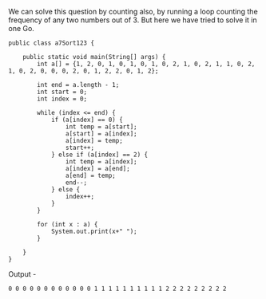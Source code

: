 We can solve this question by counting also, by running a loop counting the frequency of any two numbers out of 3.
But here we have tried to solve it in one Go.

```
public class a7Sort123 {

    public static void main(String[] args) {
        int a[] = {1, 2, 0, 1, 0, 1, 0, 1, 0, 2, 1, 0, 2, 1, 1, 0, 2, 1, 0, 2, 0, 0, 0, 2, 0, 1, 2, 2, 0, 1, 2};

        int end = a.length - 1;
        int start = 0;
        int index = 0;

        while (index <= end) {
            if (a[index] == 0) {
                int temp = a[start];
                a[start] = a[index];
                a[index] = temp;
                start++;
            } else if (a[index] == 2) {
                int temp = a[index];
                a[index] = a[end];
                a[end] = temp;
                end--;
            } else {
                index++;
            }
        }

        for (int x : a) {
            System.out.print(x+" ");
        }

    }
}
```
Output -
 ```
 0 0 0 0 0 0 0 0 0 0 0 0 1 1 1 1 1 1 1 1 1 1 2 2 2 2 2 2 2 2 2 
 ```
